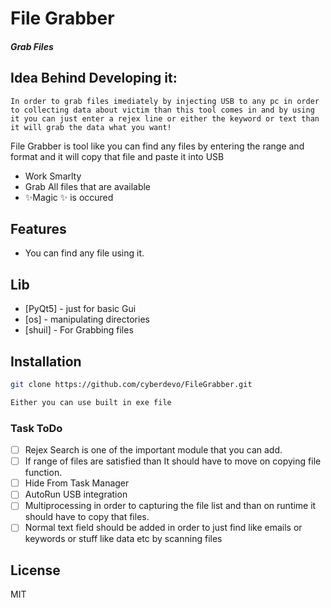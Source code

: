 # File Grabber 
##### _Grab Files_ 

## Idea Behind Developing it:
    In order to grab files imediately by injecting USB to any pc in order
    to collecting data about victim than this tool comes in and by using 
    it you can just enter a rejex line or either the keyword or text than it will grab the data what you want!

File Grabber is tool like you can find any files by entering the range and format and it will copy that file and paste it into USB 

- Work Smarlty 
- Grab All files that are available 
- ✨Magic ✨ is occured

## Features

- You can find any file using it.

## Lib

- [PyQt5] - just for basic Gui
- [os] - manipulating directories
- [shuil] - For Grabbing files

## Installation

```sh
git clone https://github.com/cyberdevo/FileGrabber.git

Either you can use built in exe file
```
### Task ToDo

- [ ] Rejex Search is one of the important module that you can add.
- [ ] If range of files are satisfied than It should have to move on copying file function.
- [ ] Hide From Task Manager
- [ ] AutoRun USB integration
- [ ] Multiprocessing in order to capturing the file list and than on runtime it should have to copy that files.
- [ ] Normal text field should be added in order to just find like emails or keywords or stuff like data etc by scanning files

## License

MIT
